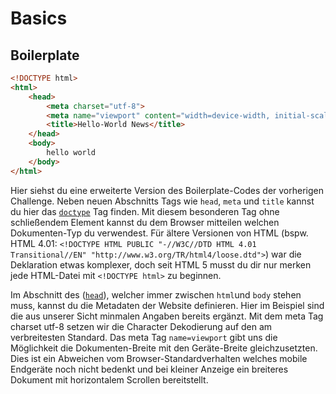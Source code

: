 # Basics

## Boilerplate

```html
<!DOCTYPE html> 
<html>
    <head>
        <meta charset="utf-8">
        <meta name="viewport" content="width=device-width, initial-scale=1.0">
        <title>Hello-World News</title>
    </head>
    <body>
        hello world
    </body>
</html>
```

Hier siehst du eine erweiterte Version des Boilerplate-Codes der vorherigen Challenge. Neben neuen Abschnitts Tags wie `head`, `meta` und `title` kannst du hier das [`doctype`](https://www.w3schools.com/TAgs/tag_doctype.asp) Tag finden. Mit diesem besonderen Tag ohne schließendem Element kannst du dem Browser mitteilen welchen Dokumenten-Typ du verwendest. Für ältere Versionen von HTML (bspw. HTML 4.01: `<!DOCTYPE HTML PUBLIC "-//W3C//DTD HTML 4.01 Transitional//EN" "http://www.w3.org/TR/html4/loose.dtd">`) war die Deklaration etwas komplexer, doch seit HTML 5 musst du dir nur merken jede HTML-Datei mit `<!DOCTYPE html>` zu beginnen.

Im Abschnitt des ([`head`](https://www.w3schools.com/TAgs/tag_head.asp)), welcher immer zwischen `html`und `body` stehen muss, kannst du die Metadaten der Website definieren. Hier im Beispiel sind die aus unserer Sicht minmalen Angaben bereits ergänzt.
Mit dem meta Tag charset utf-8 setzen wir die Character Dekodierung auf den am verbreitesten Standard.
Das meta Tag `name=viewport` gibt uns die Möglichkeit die Dokumenten-Breite mit den Geräte-Breite gleichzusetzten. Dies ist ein Abweichen vom Browser-Standardverhalten welches mobile Endgeräte noch nicht bedenkt und bei kleiner Anzeige ein breiteres Dokument mit horizontalem Scrollen bereitstellt.
